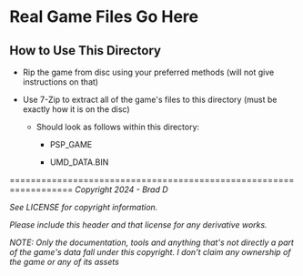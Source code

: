 # Real Game Files Go Here

## How to Use This Directory

* Rip the game from disc using your preferred methods (will not give instructions on that)

* Use 7-Zip to extract all of the game's files to this directory (must be exactly how it is on the disc)

    * Should look as follows within this directory:

        * PSP_GAME

        * UMD_DATA.BIN

==================================================================
*Copyright 2024 - Brad D*

*See LICENSE for copyright information.*

*Please include this header and that license for any derivative works.*

*NOTE: Only the documentation, tools and anything that's not directly a part of the game's data fall under this copyright. I don't claim any ownership of the game or any of its assets*
